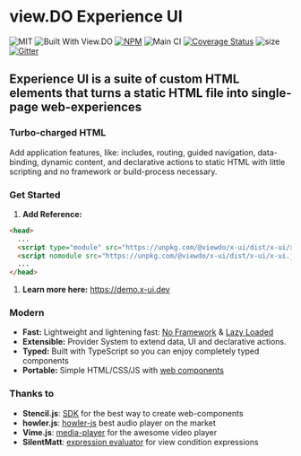 # view.DO Experience UI

![MIT](https://img.shields.io/github/license/viewdo/experience-ui) ![Built With View.DO](https://img.shields.io/badge/view.DO_UI-v0.1-1c6d9a) [![NPM](https://img.shields.io/npm/v/@viewdo/x-ui)](https://www.npmjs.com/package/@viewdo/x-ui) ![Main CI](https://github.com/viewdo/x-ui/workflows/Main%20CI/badge.svg) [![Coverage Status](https://coveralls.io/repos/github/viewdo/x-ui/badge.svg)](https://coveralls.io/github/viewdo/x-ui) ![size](https://img.shields.io/bundlephobia/min/@viewdo/x-ui) [![Gitter](https://badges.gitter.im/viewdo/x-ui.svg)](https://gitter.im/viewdo/x-ui?utm_source=badge&utm_medium=badge&utm_campaign=pr-badge)

## Experience UI is a suite of custom HTML elements that turns a static HTML file into single-page web-experiences

### Turbo-charged HTML

Add application features, like: includes, routing, guided navigation, data-binding, dynamic content, and declarative actions to static HTML with little scripting and no framework or build-process necessary.

### Get Started

1. **Add Reference:**

```html
<head>
  ...
  <script type="module" src="https://unpkg.com/@viewdo/x-ui/dist/x-ui/x-ui.esm.js"></script>
  <script nomodule src="https://unpkg.com/@viewdo/x-ui/dist/x-ui/x-ui.js"></script>
  ...
</head>
```

1. **Learn more here:** <https://demo.x-ui.dev>

### Modern

* **Fast:** Lightweight and lightening fast: [No Framework](https://stenciljs.com) & [Lazy Loaded](https://www.imperva.com/learn/performance/lazy-loading)
* **Extensible:** Provider System to extend data, UI and declarative actions.
* **Typed:** Built with TypeScript so you can enjoy completely typed components
* **Portable:** Simple HTML/CSS/JS with [web components](https://developer.mozilla.org/en-US/docs/Web/Web_Components)

### Thanks to

* **Stencil.js**: [SDK](https://stenciljs.com) for the best way to create web-components
* **howler.js**: [howler-js](https://github.com/goldfire/howler.js) best audio player on the market
* **Vime.js**: [media-player](https://vimejs.com) for the awesome video player
* **SilentMatt**: [expression evaluator](https://github.com/silentmatt/expr-eval) for view condition expressions
